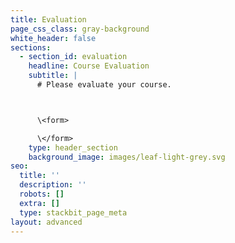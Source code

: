 ```yaml
---
title: Evaluation
page_css_class: gray-background
white_header: false
sections:
  - section_id: evaluation
    headline: Course Evaluation
    subtitle: |
      # Please evaluate your course.



      \<form>

      \</form>
    type: header_section
    background_image: images/leaf-light-grey.svg
seo:
  title: ''
  description: ''
  robots: []
  extra: []
  type: stackbit_page_meta
layout: advanced
---
```

